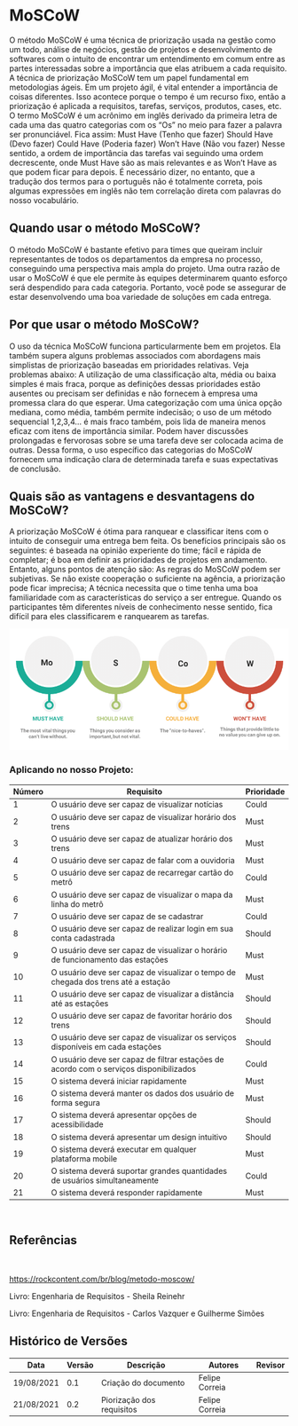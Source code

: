 # MoSCoW

O método MoSCoW é uma técnica de priorização usada na gestão como um todo, análise de negócios, gestão de projetos e desenvolvimento de softwares com o intuito de encontrar um entendimento em comum entre as partes interessadas sobre a importância que elas atribuem a cada requisito.
A técnica de priorização MoSCoW tem um papel fundamental em metodologias ágeis. Em um projeto ágil, é vital entender a importância de coisas diferentes. Isso acontece porque o tempo é um recurso fixo, então a priorização é aplicada a requisitos, tarefas, serviços, produtos, cases, etc.
O termo MoSCoW é um acrônimo em inglês derivado da primeira letra de cada uma das quatro categorias com os “Os” no meio para fazer a palavra ser pronunciável. Fica assim:
Must Have (Tenho que fazer)
Should Have (Devo fazer)
Could Have (Poderia fazer)
Won’t Have (Não vou fazer)
Nesse sentido, a ordem de importância das tarefas vai seguindo uma ordem decrescente, onde Must Have são as mais relevantes e as Won’t Have as que podem ficar para depois.
É necessário dizer, no entanto, que a tradução dos termos para o português não é totalmente correta, pois algumas expressões em inglês não tem correlação direta com palavras do nosso vocabulário.
<br>
 
## Quando usar o método MoSCoW?
O método MoSCoW é bastante efetivo para times que queiram incluir representantes de todos os departamentos da empresa no processo, conseguindo uma perspectiva mais ampla do projeto.
Uma outra razão de usar o MoSCoW é que ele permite às equipes determinarem quanto esforço será despendido para cada categoria. Portanto, você pode se assegurar de estar desenvolvendo uma boa variedade de soluções em cada entrega.
<br>
 
## Por que usar o método MoSCoW?
O uso da técnica MoSCoW funciona particularmente bem em projetos. Ela também supera alguns problemas associados com abordagens mais simplistas de priorização baseadas em prioridades relativas. Veja problemas abaixo:
A utilização de uma classificação alta, média ou baixa simples é mais fraca, porque as definições dessas prioridades estão ausentes ou precisam ser definidas e não fornecem à empresa uma promessa clara do que esperar. Uma categorização com uma única opção mediana, como média, também permite indecisão;
o uso de um método sequencial 1,2,3,4… é mais fraco também, pois lida de maneira menos eficaz com itens de importância similar. Podem haver discussões prolongadas e fervorosas sobre se uma tarefa deve ser colocada acima de outras.
Dessa forma, o uso específico das categorias do MoSCoW fornecem uma indicação clara de determinada tarefa e suas expectativas de conclusão.
<br>
 
## Quais são as vantagens e desvantagens do MoSCoW?
A priorização MoSCoW é ótima para ranquear e classificar itens com o intuito de conseguir uma entrega bem feita. Os benefícios principais são os seguintes:
é baseada na opinião experiente do time;
fácil e rápida de completar;
é boa em definir as prioridades de projetos em andamento.
Entanto, alguns pontos de atenção são:
As regras do MoSCoW podem ser subjetivas. Se não existe cooperação o suficiente na agência, a priorização pode ficar imprecisa;
A técnica necessita que o time tenha uma boa familiaridade com as características do serviço a ser entregue. Quando os participantes têm diferentes níveis de conhecimento nesse sentido, fica difícil para eles classificarem e ranquearem as tarefas.
<br>

<img alt = "Método MoSCoW" src="../../imagens/moscow.png"/>
<br>

### Aplicando no nosso Projeto:

| Número | Requisito                                                  | Prioridade |
| ------ | ---------------------------------------------------------- | ---------- |
| 1      | O usuário deve ser capaz de visualizar notícias  | Could
| 2      | O usuário deve ser capaz de visualizar horário dos trens   | Must
| 3      | O usuário deve ser capaz de atualizar horário dos trens  | Must
| 4      | O usuário deve ser capaz de falar com a ouvidoria | Must
| 5      | O usuário deve ser capaz de recarregar cartão do metrô  | Could
| 6      | O usuário deve ser capaz de visualizar o mapa da linha do metrô  | Must
| 7      | O usuário deve ser capaz de se cadastrar | Could
| 8      | O usuário deve ser capaz de realizar login em sua conta cadastrada | Should
| 9      | O usuário deve ser capaz de visualizar o horário de funcionamento das estações  | Must
| 10     | O usuário deve ser capaz de visualizar o tempo de chegada dos trens até a estação  | Must
| 11     | O usuário deve ser capaz de visualizar a distância até as estações  | Should
| 12     | O usuário deve ser capaz de favoritar horário dos trens  | Should
| 13     | O usuário deve ser capaz de visualizar os serviços disponíveis em cada estações  | Should
| 14     | O usuário deve ser capaz de filtrar estações de acordo com o serviços disponibilizados  | Could
| 15     | O sistema deverá iniciar rapidamente  | Must
| 16     | O sistema deverá manter os dados dos usuário de forma segura | Must
| 17     | O sistema deverá apresentar opções de acessibilidade  | Should
| 18     | O sistema deverá apresentar um design intuitivo  | Should
| 19     | O sistema deverá executar em qualquer plataforma mobile | Must
| 20     | O sistema deverá suportar grandes quantidades de usuários simultaneamente | Could
| 21     | O sistema deverá responder rapidamente  | Must
<br>

## Referências
<br>

https://rockcontent.com/br/blog/metodo-moscow/

Livro: Engenharia de Requisitos - Sheila Reinehr

Livro: Engenharia de Requisitos - Carlos Vazquer e Guilherme Simões


## Histórico de Versões

| Data       | Versão    | Descrição                                          | Autores          | Revisor          |
| ---------- | --------- | ---------------------------------------------      | ---------------- | ---------------- |
| 19/08/2021 | 0.1       | Criação do documento                               | Felipe Correia   |                  |
| 21/08/2021 | 0.2       | Piorização dos requisitos                          | Felipe Correia   |                  |


